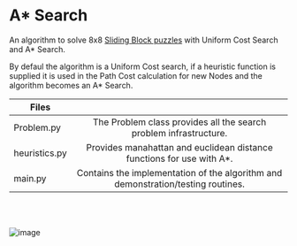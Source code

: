 # A* Search

An algorithm to solve 8x8 [Sliding Block puzzles](https://en.wikipedia.org/wiki/Sliding_puzzle) with Uniform Cost Search and A* Search.

By defaul the algorithm is a Uniform Cost search, if a heuristic function is supplied it is used in the 
Path Cost calculation for new Nodes and the algorithm becomes an A* Search.


|Files||
|--------------|:----------------------:|
| Problem.py | The Problem class provides all the search problem infrastructure.|
|heuristics.py| Provides manahattan and euclidean distance functions for use with A*.|
|main.py|Contains the implementation of the algorithm and demonstration/testing routines.|
<br>
<br>



![image](https://user-images.githubusercontent.com/21013517/187051887-201ca545-0573-4f8b-8bb1-c22a3ccb3b0f.png)

